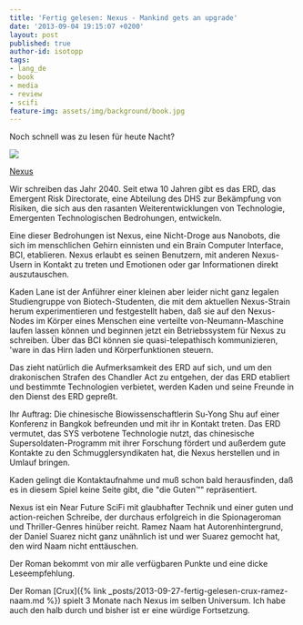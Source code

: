 ```yaml
---
title: 'Fertig gelesen: Nexus - Mankind gets an upgrade'
date: '2013-09-04 19:15:07 +0200'
layout: post
published: true
author-id: isotopp
tags:
- lang_de
- book
- media
- review
- scifi
feature-img: assets/img/background/book.jpg
---
```

Noch schnell was zu lesen für heute Nacht?

[![](/uploads/2013/09/nexus.png)](https://www.amazon.de/Nexus-Trilogy-Book-English-ebook/dp/B00TOZI7FM)

[Nexus](https://www.amazon.de/Nexus-Trilogy-Book-English-ebook/dp/B00TOZI7FM)

Wir schreiben das Jahr 2040. Seit etwa 10 Jahren gibt es das ERD, das Emergent Risk Directorate, eine Abteilung des DHS zur Bekämpfung von Risiken, die sich aus den rasanten Weiterentwicklungen von Technologie, Emergenten Technologischen Bedrohungen, entwickeln.

Eine dieser Bedrohungen ist Nexus, eine Nicht-Droge aus Nanobots, die sich im menschlichen Gehirn einnisten und ein Brain Computer Interface, BCI, etablieren. Nexus erlaubt es seinen Benutzern, mit anderen Nexus-Usern in Kontakt zu treten und Emotionen oder gar Informationen direkt auszutauschen.

Kaden Lane ist der Anführer einer kleinen aber leider nicht ganz legalen Studiengruppe von Biotech-Studenten, die mit dem aktuellen Nexus-Strain herum experimentieren und festgestellt haben, daß sie auf den Nexus-Nodes im Körper eines Menschen eine verteilte von-Neumann-Maschine laufen lassen können und beginnen jetzt ein Betriebssystem für Nexus zu schreiben. Über das BCI können sie quasi-telepathisch kommunizieren, 'ware in das Hirn laden und Körperfunktionen steuern.

Das zieht natürlich die Aufmerksamkeit des ERD auf sich, und um den drakonischen Strafen des Chandler Act zu entgehen, der das ERD etabliert und bestimmte Technologien verbietet, werden Kaden und seine Freunde in den Dienst des ERD gepreßt.

Ihr Auftrag: Die chinesische Biowissenschaftlerin Su-Yong Shu auf einer Konferenz in Bangkok befreunden und mit ihr in Kontakt treten. Das ERD vermutet, das SYS verbotene Technologie nutzt, das chinesische Supersoldaten-Programm mit ihrer Forschung fördert und außerdem gute Kontakte zu den Schmugglersyndikaten hat, die Nexus herstellen und in Umlauf bringen.

Kaden gelingt die Kontaktaufnahme und muß schon bald herausfinden, daß es in diesem Spiel keine Seite gibt, die "die Guten™" repräsentiert.

Nexus ist ein Near Future SciFi mit glaubhafter Technik und einer guten und action-reichen Schreibe, der durchaus erfolgreich in die Spionageroman und Thriller-Genres hinüber reicht. Ramez Naam hat Autorenhintergrund, der Daniel Suarez nicht ganz unähnlich ist und wer Suarez gemocht hat, den wird Naam nicht enttäuschen.

Der Roman bekommt von mir alle verfügbaren Punkte und eine dicke Leseempfehlung.

Der Roman [Crux]({% link _posts/2013-09-27-fertig-gelesen-crux-ramez-naam.md %}) spielt 3 Monate nach Nexus im selben Universum. Ich habe auch den halb durch und bisher ist er eine würdige Fortsetzung.
